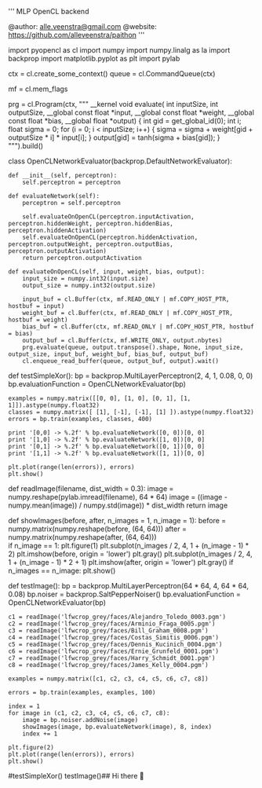 '''
MLP OpenCL backend

@author: alle.veenstra@gmail.com
@website: https://github.com/alleveenstra/paithon
'''

import pyopencl as cl
import numpy
import numpy.linalg as la
import backprop
import matplotlib.pyplot as plt
import pylab

ctx = cl.create_some_context()
queue = cl.CommandQueue(ctx)

mf = cl.mem_flags

prg = cl.Program(ctx, """
    __kernel void evaluate( int inputSize,
                            int outputSize, 
                            __global const float *input, 
                            __global const float *weight,
                            __global const float *bias,
                            __global float       *output)
    {
      int gid = get_global_id(0);
      int i;
      float sigma = 0;
      for (i = 0; i < inputSize; i++) {
        sigma = sigma + weight[gid + outputSize * i] * input[i];
      }
      output[gid] = tanh(sigma + bias[gid]);
    }
    """).build()

class OpenCLNetworkEvaluator(backprop.DefaultNetworkEvaluator):

    def __init__(self, perceptron):
        self.perceptron = perceptron

    def evaluateNetwork(self):
        perceptron = self.perceptron

        self.evaluateOnOpenCL(perceptron.inputActivation, perceptron.hiddenWeight, perceptron.hiddenBias, perceptron.hiddenActivation)
        self.evaluateOnOpenCL(perceptron.hiddenActivation, perceptron.outputWeight, perceptron.outputBias, perceptron.outputActivation)
        return perceptron.outputActivation

    def evaluateOnOpenCL(self, input, weight, bias, output):
        input_size = numpy.int32(input.size)
        output_size = numpy.int32(output.size)

        input_buf = cl.Buffer(ctx, mf.READ_ONLY | mf.COPY_HOST_PTR, hostbuf = input)
        weight_buf = cl.Buffer(ctx, mf.READ_ONLY | mf.COPY_HOST_PTR, hostbuf = weight)
        bias_buf = cl.Buffer(ctx, mf.READ_ONLY | mf.COPY_HOST_PTR, hostbuf = bias)
        output_buf = cl.Buffer(ctx, mf.WRITE_ONLY, output.nbytes)
        prg.evaluate(queue, output.transpose().shape, None, input_size, output_size, input_buf, weight_buf, bias_buf, output_buf)
        cl.enqueue_read_buffer(queue, output_buf, output).wait()

def testSimpleXor():
    bp = backprop.MultiLayerPerceptron(2, 4, 1, 0.08, 0, 0)
    bp.evaluationFunction = OpenCLNetworkEvaluator(bp)

    examples = numpy.matrix([[0, 0], [1, 0], [0, 1], [1, 1]]).astype(numpy.float32)
    classes = numpy.matrix([ [1], [-1], [-1], [1] ]).astype(numpy.float32)
    errors = bp.train(examples, classes, 400)

    print '[0,0] -> %.2f' % bp.evaluateNetwork([0, 0])[0, 0]
    print '[1,0] -> %.2f' % bp.evaluateNetwork([1, 0])[0, 0]
    print '[0,1] -> %.2f' % bp.evaluateNetwork([0, 1])[0, 0]
    print '[1,1] -> %.2f' % bp.evaluateNetwork([1, 1])[0, 0]

    plt.plot(range(len(errors)), errors)
    plt.show()

def readImage(filename, dist_width = 0.3):
    image = numpy.reshape(pylab.imread(filename), 64 * 64)
    image = ((image - numpy.mean(image)) / numpy.std(image)) * dist_width
    return image

def showImages(before, after, n_images = 1, n_image = 1):
    before = numpy.matrix(numpy.reshape(before, (64, 64)))
    after = numpy.matrix(numpy.reshape(after, (64, 64)))    
    if n_image == 1:
        plt.figure(1)
    plt.subplot(n_images / 2, 4, 1 + (n_image - 1) * 2)
    plt.imshow(before, origin = 'lower')
    plt.gray()
    plt.subplot(n_images / 2, 4, 1 + (n_image - 1) * 2 + 1)
    plt.imshow(after, origin = 'lower')
    plt.gray()
    if n_images == n_image:
        plt.show()

def testImage():
    bp = backprop.MultiLayerPerceptron(64 * 64, 4, 64 * 64, 0.08)
    bp.noiser = backprop.SaltPepperNoiser()
    bp.evaluationFunction = OpenCLNetworkEvaluator(bp)

    c1 = readImage('lfwcrop_grey/faces/Alejandro_Toledo_0003.pgm')
    c2 = readImage('lfwcrop_grey/faces/Arminio_Fraga_0005.pgm')
    c3 = readImage('lfwcrop_grey/faces/Bill_Graham_0008.pgm')
    c4 = readImage('lfwcrop_grey/faces/Costas_Simitis_0006.pgm')
    c5 = readImage('lfwcrop_grey/faces/Dennis_Kucinich_0004.pgm')
    c6 = readImage('lfwcrop_grey/faces/Ernie_Grunfeld_0001.pgm')
    c7 = readImage('lfwcrop_grey/faces/Harry_Schmidt_0001.pgm')
    c8 = readImage('lfwcrop_grey/faces/James_Kelly_0004.pgm')

    examples = numpy.matrix([c1, c2, c3, c4, c5, c6, c7, c8])

    errors = bp.train(examples, examples, 100)

    index = 1
    for image in (c1, c2, c3, c4, c5, c6, c7, c8):
        image = bp.noiser.addNoise(image)
        showImages(image, bp.evaluateNetwork(image), 8, index)
        index += 1

    plt.figure(2)
    plt.plot(range(len(errors)), errors)
    plt.show()

#testSimpleXor()
testImage()## Hi there 👋

<!--
**FMMEL6/FMMEL6** is a ✨ _special_ ✨ repository because its `README.md` (this file) appears on your GitHub profile.

Here are some ideas to get you started:

- 🔭 I’m currently working on ...
- 🌱 I’m currently learning ...
- 👯 I’m looking to collaborate on ...
- 🤔 I’m looking for help with ...
- 💬 Ask me about ...
- 📫 How to reach me: ...
- 😄 Pronouns: ...
- ⚡ Fun fact: ...
-->
